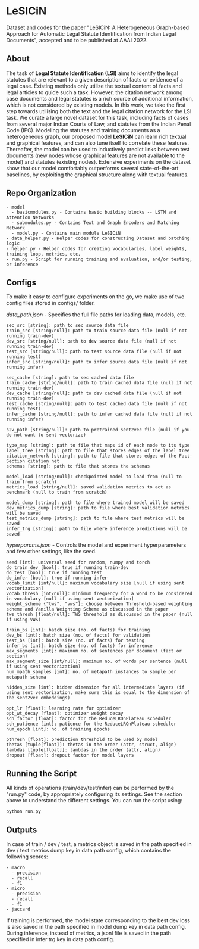 # LeSICiN
Dataset and codes for the paper "LeSICiN: A Heterogeneous Graph-based Approach for Automatic Legal Statute Identification from Indian Legal Documents", accepted and to be published at AAAI 2022.

## About
The task of **Legal Statute Identification (LSI)** aims to identify the legal statutes that are relevant to a given description of facts or evidence of a legal case.
Existing methods only utilize the textual content of facts and legal articles to guide such a task. However, the citation network among case documents and legal statutes is a rich source of additional information, which is not considered by existing models. 
In this work, we take the first step towards utilising both the text and the legal citation network for the LSI task.
We curate a large novel dataset for this task, including facts of cases from several major Indian Courts of Law, and statutes from the Indian Penal Code (IPC). 
Modeling the statutes and training documents as a heterogeneous graph, our proposed model **LeSICiN** can learn rich textual and graphical features, and can also tune itself to correlate these features. 
Thereafter, the model can be used to inductively predict links between test documents (new nodes whose graphical features are not available to the model) and statutes (existing nodes). 
Extensive experiments on the dataset show that our model comfortably outperforms several state-of-the-art baselines, by exploiting the graphical structure along with textual features.

## Repo Organization
```
- model
  - basicmodules.py - Contains basic building blocks -- LSTM and Attention Networks
  - submodules.py - Contains Text and Graph Encoders and Matching Network 
  - model.py - Contains main module LeSICiN
- data_helper.py - Helper codes for constructing Dataset and batching logic
- helper.py - Helper codes for creating vocabularies, label weights, training loop, metrics, etc.
- run.py - Script for running training and evaluation, and/or testing, or inference
```

## Configs
To make it easy to configure experiments on the go, we make use of two config files stored in configs/ folder.

*data_path.json* - Specifies the full file paths for loading data, models, etc.
```
sec_src [string]: path to sec source data file
train_src [string/null]: path to train source data file (null if not running train-dev)
dev_src [string/null]: path to dev source data file (null if not running train-dev)
test_src [string/null]: path to test source data file (null if not running test)
infer_src [string/null]: path to infer source data file (null if not running infer) 

sec_cache [string]: path to sec cached data file
train_cache [string/null]: path to train cached data file (null if not running train-dev)
dev_cache [string/null]: path to dev cached data file (null if not running train-dev)
test_cache [string/null]: path to test cached data file (null if not running test)
infer_cache [string/null]: path to infer cached data file (null if not running infer) 

s2v_path [string/null]: path to pretrained sent2vec file (null if you do not want to sent vectorize)

type_map [string]: path to file that maps id of each node to its type
label_tree [string]: path to file that stores edges of the label tree
citation_network [string]: path to file that stores edges of the Fact-Section citation net
schemas [string]: path to file that stores the schemas

model_load [string/null]: checkpointed model to load from (null to train from scratch)
metrics_load [string/null]: saved validation metrics to act as benchmark (null to train from scratch)

model_dump [string]: path to file where trained model will be saved
dev_metrics_dump [string]: path to file where best validation metrics will be saved
test_metrics_dump [string]: path to file where test metrics will be saved
infer_trg [string]: path to file where inference predictions will be saved
```

*hyperparams.json* - Controls the model and experiment hyperparameters and few other settings, like the seed.
```
seed [int]: universal seed for random, numpy and torch
do_train_dev [bool]: true if running train-dev
do_test [bool]: true if running test
do_infer [bool]: true if running infer
vocab_limit [int/null]: maximum vocabulary size [null if using sent vectorization]
vocab_thresh [int/null]: minimum frequency for a word to be considered in vocabulary [null if using sent vectorization]
weight_scheme {"tws", "vws"}: choose between Threshold-based weighting scheme and Vanilla Weighting Scheme as discussed in the paper
tws_thresh [float/null]: TWS threshold as discussed in the paper (null if using VWS)

train_bs [int]: batch size (no. of facts) for training
dev_bs [int]: batch size (no. of facts) for validation
test_bs [int]: batch size (no. of facts) for testing
infer_bs [int]: batch size (no. of facts) for inference
max_segments [int]: maximum no. of sentences per document (fact or section)
max_segment_size [int/null]: maximum no. of words per sentence (null if using sent vectorization)
num_mpath_samples [int]: no. of metapath instances to sample per metapath schema

hidden_size [int]: hidden dimension for all intermediate layers (if using sent vectorization, make sure this is equal to the dimension of the sent2vec embeddings)

opt_lr [float]: learning rate for optimizer
opt_wt_decay [float]: optimizer weight decay
sch_factor [float]: factor for the ReduceLROnPlateau scheduler
sch_patience [int]: patience for the ReduceLROnPlateau scheduler
num_epoch [int]: no. of training epochs

pthresh [float]: prediction threshold to be used by model
thetas [tuple[float]]: thetas in the order (attr, struct, align)
lambdas [tuple[float]]: lambdas in the order (attr, align)
dropout [float]: dropout factor for model layers
```

## Running the Script
All kinds of operations (train/dev/test/infer) can be performed by the "run.py" code, by appropriately configuring its settings. See the section above to understand the different settings. You can run the script using:
```
python run.py
```
## Outputs
In case of train / dev / test, a metrics object is saved in the path specified in dev / test metrics dump key in data path config, which contains the following scores:
```
- macro
  - precision
  - recall
  - f1
- micro
  - precision
  - recall
  - f1
- jaccard
```
If training is performed, the model state corresponding to the best dev loss is also saved in the path specified in model dump key in data path config.
During inference, instead of metrics, a jsonl file is saved in the path specified in infer trg key in data path config.

